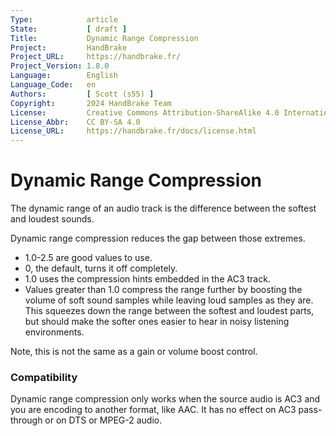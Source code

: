 ```yaml
---
Type:            article
State:           [ draft ]
Title:           Dynamic Range Compression
Project:         HandBrake
Project_URL:     https://handbrake.fr/
Project_Version: 1.8.0
Language:        English
Language_Code:   en
Authors:         [ Scott (s55) ]
Copyright:       2024 HandBrake Team
License:         Creative Commons Attribution-ShareAlike 4.0 International
License_Abbr:    CC BY-SA 4.0
License_URL:     https://handbrake.fr/docs/license.html
---
```


Dynamic Range Compression
=============================

The dynamic range of an audio track is the difference between the softest and loudest sounds.

Dynamic range compression reduces the gap between those extremes.

- 1.0-2.5 are good values to use.
- 0, the default, turns it off completely.
- 1.0 uses the compression hints embedded in the AC3 track.
- Values greater than 1.0 compress the range further by boosting the volume of soft sound samples while leaving loud samples as they are. This squeezes down the range between the softest and loudest parts, but should make the softer ones easier to hear in noisy listening environments.

Note, this is not the same as a gain or volume boost control.

### Compatibility

Dynamic range compression only works when the source audio is AC3 and you are encoding to another format, like AAC. It has no effect on AC3 pass-through or on DTS or MPEG-2 audio.
